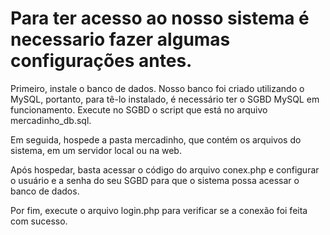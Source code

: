 # Para ter acesso ao nosso sistema é necessario fazer algumas configurações antes.

Primeiro, instale o banco de dados. Nosso banco foi criado utilizando o MySQL, portanto, para tê-lo instalado, é necessário ter o SGBD MySQL em funcionamento. Execute no SGBD o script que está no arquivo mercadinho_db.sql.

Em seguida, hospede a pasta mercadinho, que contém os arquivos do sistema, em um servidor local ou na web.

Após hospedar, basta acessar o código do arquivo conex.php e configurar o usuário e a senha do seu SGBD para que o sistema possa acessar o banco de dados.

Por fim, execute o arquivo login.php para verificar se a conexão foi feita com sucesso.
